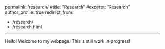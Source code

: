 permalink: /research/
#title: "Research"
#excerpt: "Research"
author_profile: true
redirect_from: 
  - /research/
  - /research.html
---

Hello! Welcome to my webpage. This is still work in-progress!  <br />
